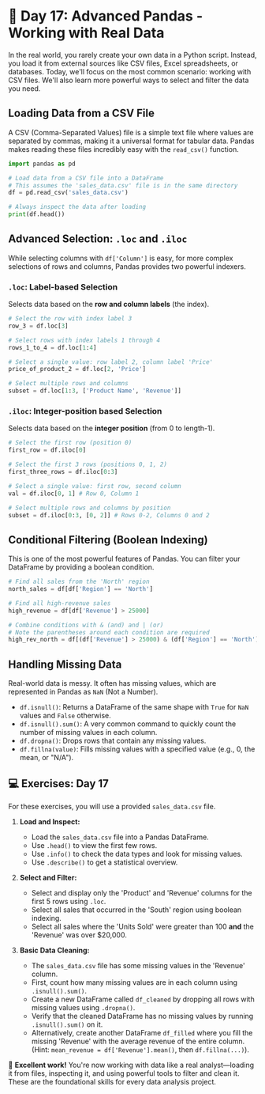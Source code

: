 # 📘 Day 17: Advanced Pandas - Working with Real Data

In the real world, you rarely create your own data in a Python script. Instead, you load it from external sources like CSV files, Excel spreadsheets, or databases. Today, we'll focus on the most common scenario: working with CSV files. We'll also learn more powerful ways to select and filter the data you need.

## Loading Data from a CSV File

A CSV (Comma-Separated Values) file is a simple text file where values are separated by commas, making it a universal format for tabular data. Pandas makes reading these files incredibly easy with the `read_csv()` function.

```python
import pandas as pd

# Load data from a CSV file into a DataFrame
# This assumes the 'sales_data.csv' file is in the same directory
df = pd.read_csv('sales_data.csv')

# Always inspect the data after loading
print(df.head())
```

## Advanced Selection: `.loc` and `.iloc`

While selecting columns with `df['Column']` is easy, for more complex selections of rows and columns, Pandas provides two powerful indexers.

### `.loc`: Label-based Selection

Selects data based on the **row and column labels** (the index).

```python
# Select the row with index label 3
row_3 = df.loc[3]

# Select rows with index labels 1 through 4
rows_1_to_4 = df.loc[1:4]

# Select a single value: row label 2, column label 'Price'
price_of_product_2 = df.loc[2, 'Price']

# Select multiple rows and columns
subset = df.loc[1:3, ['Product Name', 'Revenue']]
```

### `.iloc`: Integer-position based Selection

Selects data based on the **integer position** (from 0 to length-1).

```python
# Select the first row (position 0)
first_row = df.iloc[0]

# Select the first 3 rows (positions 0, 1, 2)
first_three_rows = df.iloc[0:3]

# Select a single value: first row, second column
val = df.iloc[0, 1] # Row 0, Column 1

# Select multiple rows and columns by position
subset = df.iloc[0:3, [0, 2]] # Rows 0-2, Columns 0 and 2
```

## Conditional Filtering (Boolean Indexing)

This is one of the most powerful features of Pandas. You can filter your DataFrame by providing a boolean condition.

```python
# Find all sales from the 'North' region
north_sales = df[df['Region'] == 'North']

# Find all high-revenue sales
high_revenue = df[df['Revenue'] > 25000]

# Combine conditions with & (and) and | (or)
# Note the parentheses around each condition are required
high_rev_north = df[(df['Revenue'] > 25000) & (df['Region'] == 'North')]
```

## Handling Missing Data

Real-world data is messy. It often has missing values, which are represented in Pandas as `NaN` (Not a Number).

* `df.isnull()`: Returns a DataFrame of the same shape with `True` for `NaN` values and `False` otherwise.
* `df.isnull().sum()`: A very common command to quickly count the number of missing values in each column.
* `df.dropna()`: Drops rows that contain any missing values.
* `df.fillna(value)`: Fills missing values with a specified value (e.g., 0, the mean, or "N/A").

## 💻 Exercises: Day 17

For these exercises, you will use a provided `sales_data.csv` file.

1. **Load and Inspect:**
    * Load the `sales_data.csv` file into a Pandas DataFrame.
    * Use `.head()` to view the first few rows.
    * Use `.info()` to check the data types and look for missing values.
    * Use `.describe()` to get a statistical overview.

2. **Select and Filter:**
    * Select and display only the 'Product' and 'Revenue' columns for the first 5 rows using `.loc`.
    * Select all sales that occurred in the 'South' region using boolean indexing.
    * Select all sales where the 'Units Sold' were greater than 100 **and** the 'Revenue' was over $20,000.

3. **Basic Data Cleaning:**
    * The `sales_data.csv` file has some missing values in the 'Revenue' column.
    * First, count how many missing values are in each column using `.isnull().sum()`.
    * Create a new DataFrame called `df_cleaned` by dropping all rows with missing values using `.dropna()`.
    * Verify that the cleaned DataFrame has no missing values by running `.isnull().sum()` on it.
    * Alternatively, create another DataFrame `df_filled` where you fill the missing 'Revenue' with the average revenue of the entire column. (Hint: `mean_revenue = df['Revenue'].mean()`, then `df.fillna(...)`).

🎉 **Excellent work!** You're now working with data like a real analyst—loading it from files, inspecting it, and using powerful tools to filter and clean it. These are the foundational skills for every data analysis project.
